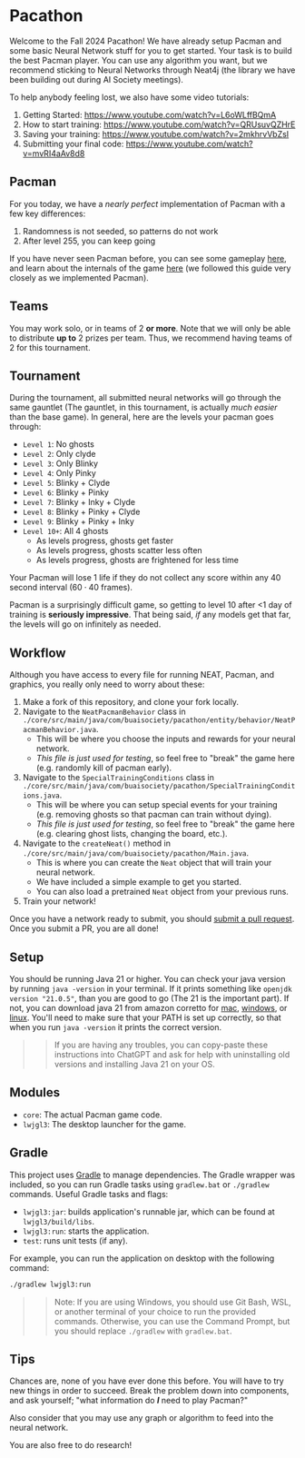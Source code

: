 # Pacathon

Welcome to the Fall 2024 Pacathon! We have already setup Pacman and some basic Neural Network stuff for you to get started. Your task is to build the best Pacman player. You can use any algorithm you want, but we recommend sticking to Neural Networks through Neat4j (the library we have been building out during AI Society meetings).

To help anybody feeling lost, we also have some video tutorials:
1. Getting Started: https://www.youtube.com/watch?v=L6oWLffBQmA
2. How to start training: https://www.youtube.com/watch?v=QRUsuvQZHrE
3. Saving your training: https://www.youtube.com/watch?v=2mkhrvVbZsI
4. Submitting your final code: https://www.youtube.com/watch?v=mvRI4aAv8d8

## Pacman
For you today, we have a *nearly perfect* implementation of Pacman with a few key differences:
1. Randomness is not seeded, so patterns do not work
2. After level 255, you can keep going

If you have never seen Pacman before, you can see some gameplay [here](https://www.youtube.com/watch?v=i_OjztdQ8iw),
and learn about the internals of the game [here](https://pacman.holenet.info/) (we followed this guide very closely
as we implemented Pacman).

## Teams
You may work solo, or in teams of 2 **or more**. Note that we will only be able to distribute **up to** 2 prizes per team. Thus,
we recommend having teams of 2 for this tournament. 

## Tournament
During the tournament, all submitted neural networks will go through the same gauntlet (The gauntlet, in this tournament, is actually
*much easier* than the base game). In general, here are the levels your pacman goes through:
* `Level 1`: No ghosts
* `Level 2`: Only clyde
* `Level 3`: Only Blinky
* `Level 4`: Only Pinky
* `Level 5`: Blinky + Clyde
* `Level 6`: Blinky + Pinky
* `Level 7`: Blinky + Inky + Clyde
* `Level 8`: Blinky + Pinky + Clyde
* `Level 9`: Blinky + Pinky + Inky
* `Level 10+`: All 4 ghosts
    * As levels progress, ghosts get faster
    * As levels progress, ghosts scatter less often
    * As levels progress, ghosts are frightened for less time

Your Pacman will lose 1 life if they do not collect any score within any 40 second interval ($60 \cdot 40$ frames). 

Pacman is a surprisingly difficult game, so getting to level 10 after <1 day
of training is **seriously impressive**. That being said, *if* any models
get that far, the levels will go on infinitely as needed. 

## Workflow
Although you have access to every file for running NEAT, Pacman, and graphics, you really only need to worry about these: 

1. Make a fork of this repository, and clone your fork locally.
2. Navigate to the `NeatPacmanBehavior` class in `./core/src/main/java/com/buaisociety/pacathon/entity/behavior/NeatPacmanBehavior.java`.
    * This will be where you choose the inputs and rewards for your neural network.
    * *This file is just used for testing*, so feel free to "break" the game here (e.g. randomly kill of pacman early).
3. Navigate to the `SpecialTrainingConditions` class in `./core/src/main/java/com/buaisociety/pacathon/SpecialTrainingConditions.java`.
    * This will be where you can setup special events for your training (e.g. removing ghosts so that pacman can train without dying).
    * *This file is just used for testing*, so feel free to "break" the game here (e.g. clearing ghost lists, changing the board, etc.).
4. Navigate to the `createNeat()` method in `./core/src/main/java/com/buaisociety/pacathon/Main.java`.
    * This is where you can create the `Neat` object that will train your neural network.
    * We have included a simple example to get you started.
    * You can also load a pretrained `Neat` object from your previous runs.
5. Train your network!

Once you have a network ready to submit, you should [submit a pull request](https://github.com/buaiml/Pacathon/compare). Once you submit 
a PR, you are all done!


## Setup
You should be running Java 21 or higher. You can check your java version by running `java -version` in your terminal. If it prints something like `openjdk version "21.0.5"`, than you are good to go (The 21 is the important part). If not, you can download java 21 from amazon corretto for [mac](https://docs.aws.amazon.com/corretto/latest/corretto-21-ug/macos-install.html), [windows](https://docs.aws.amazon.com/corretto/latest/corretto-21-ug/windows-install.html), or [linux](https://docs.aws.amazon.com/corretto/latest/corretto-21-ug/generic-linux-install.html). You'll need to make sure that your PATH is set
up correctly, so that when you run `java -version` it prints the correct version.

> > If you are having any troubles, you can copy-paste these instructions into ChatGPT and ask for help with uninstalling old versions and installing Java 21 on your OS. 

## Modules

- `core`: The actual Pacman game code.
- `lwjgl3`: The desktop launcher for the game.

## Gradle

This project uses [Gradle](https://gradle.org/) to manage dependencies.
The Gradle wrapper was included, so you can run Gradle tasks using `gradlew.bat` or `./gradlew` commands.
Useful Gradle tasks and flags:

- `lwjgl3:jar`: builds application's runnable jar, which can be found at `lwjgl3/build/libs`.
- `lwjgl3:run`: starts the application.
- `test`: runs unit tests (if any).

For example, you can run the application on desktop with the following command:
```bash
./gradlew lwjgl3:run
```

> > Note: If you are using Windows, you should use Git Bash, WSL, or another terminal of your choice to run the provided commands. Otherwise, you can use the Command Prompt, but you should replace `./gradlew` with `gradlew.bat`.

## Tips
Chances are, none of you have ever done this before. You will have to try
new things in order to succeed. Break the problem down into components, and
ask yourself; "what information do ***I*** need to play Pacman?"

Also consider that you may use any graph or algorithm to feed into the neural
network. 

You are also free to do research!
